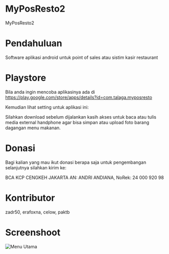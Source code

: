 # MyPosResto2
MyPosResto2

# Pendahuluan
Software aplikasi android untuk point of sales atau sistim kasir restaurant

# Playstore
Bila anda ingin mencoba aplikasinya ada di https://play.google.com/store/apps/details?id=com.talaga.myposresto

Kemudian lihat setting untuk aplikasi ini:

Silahkan download sebelum dijalankan kasih akses untuk baca atau tulis media external handphone agar bisa simpan atau upload foto barang dagangan menu makanan.

# Donasi

Bagi kalian yang mau ikut donasi berapa saja untuk pengembangan selanjutnya silahkan kirim ke:

BCA KCP CENGKEH JAKARTA
AN: ANDRI ANDIANA, NoRek: 24 000 920 98

# Kontributor

zadr50, erafoxna, celow, paktb

# Screenshoot

![Menu Utama](https://lh3.googleusercontent.com/tj2PgnS86_YiHN_yudoM1vcuFfX99OFSdwvdxV17TJg61sPZLxdaWvDV0GfEftv3Og=w1280-h703-rw)


